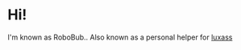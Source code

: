# Hi!

I'm known as RoboBub.. Also known as a personal helper for [luxass](https://github.com/luxass)
